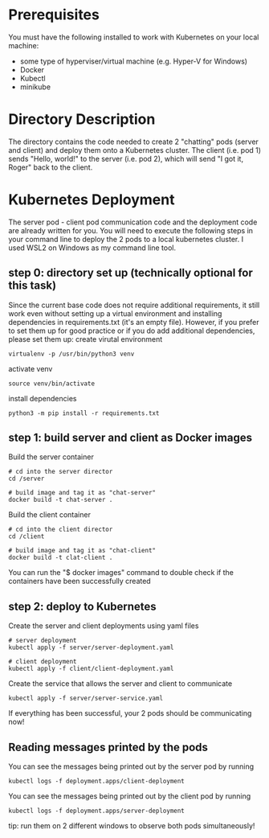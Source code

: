 
# Prerequisites
You must have the following installed to work with Kubernetes on your local machine:
- some type of hyperviser/virtual machine (e.g. Hyper-V for Windows)
- Docker
- Kubectl
- minikube


# Directory Description
The directory contains the code needed to create 2 "chatting" pods (server and client) and deploy them onto a Kubernetes cluster. The client (i.e. pod 1) sends "Hello, world!" to the server (i.e. pod 2), which will send "I got it, Roger" back to the client.


# Kubernetes Deployment
The server pod - client pod communication code and the deployment code are already written for you. You will need to execute the following steps in your command line to deploy the 2 pods to a local kubernetes cluster. I used WSL2 on Windows as my command line tool.


## step 0: directory set up (technically optional for this task)
Since the current base code does not require additional requirements, it still work even without setting up a virtual environment and installing dependencies in requirements.txt (it's an empty file). However, if you prefer to set them up for good practice or if you do add additional dependencies, please set them up:
create virutal environment
```
virtualenv -p /usr/bin/python3 venv
```
activate venv
```
source venv/bin/activate
```
install dependencies
```
python3 -m pip install -r requirements.txt
```


## step 1: build server and client as Docker images 
Build the server container
```
# cd into the server director
cd /server

# build image and tag it as "chat-server"
docker build -t chat-server .
```
Build the client container
```
# cd into the client director
cd /client

# build image and tag it as "chat-client"
docker build -t clat-client .
```

You can run the "$ docker images" command to double check if the containers have been successfully created


## step 2: deploy to Kubernetes 
Create the server and client deployments using yaml files
```
# server deployment
kubectl apply -f server/server-deployment.yaml

# client deployment
kubectl apply -f client/client-deployment.yaml
```
Create the service that allows the server and client to communicate
```
kubectl apply -f server/server-service.yaml
```

If everything has been successful, your 2 pods should be communicating now!


## Reading messages printed by the pods

You can see the messages being printed out by the server pod by running
```
kubectl logs -f deployment.apps/client-deployment
```

You can see the messages being printed out by the client pod by running
```
kubectl logs -f deployment.apps/server-deployment
```
tip: run them on 2 different windows to observe both pods simultaneously!